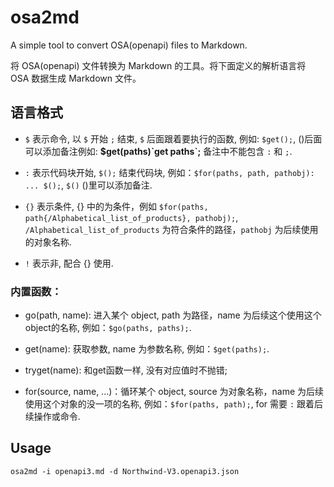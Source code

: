 # osa2md

A simple tool to convert OSA(openapi) files to Markdown.

将 OSA(openapi) 文件转换为 Markdown 的工具。将下面定义的解析语言将 OSA 数据生成 Markdown 文件。

## 语言格式

- `$` 表示命令, 以 `$` 开始 `;` 结束, `$` 后面跟着要执行的函数, 例如: `$get();`, ()后面可以添加备注例如: **$get(paths)\`get paths\`;** 备注中不能包含 `:` 和 `;`.

- `:` 表示代码块开始, `$();` 结束代码块, 例如：`$for(paths, path, pathobj): ... $();`, `$()` ()里可以添加备注.

- `{}` 表示条件, {} 中的为条件，例如 `$for(paths, path{/Alphabetical_list_of_products}, pathobj);`, `/Alphabetical_list_of_products` 为符合条件的路径，`pathobj` 为后续使用的对象名称.

- `!` 表示非, 配合 {} 使用.

### 内置函数：

- go(path, name): 进入某个 object, path 为路径，name 为后续这个使用这个object的名称, 例如：`$go(paths, paths);`.

- get(name): 获取参数, name 为参数名称, 例如：`$get(paths);`.

- tryget(name): 和get函数一样, 没有对应值时不抛错;

- for(source, name, ...)：循环某个 object, source 为对象名称，name 为后续使用这个对象的没一项的名称, 例如：`$for(paths, path);`, for 需要 `:` 跟着后续操作或命令.


## Usage

```
osa2md -i openapi3.md -d Northwind-V3.openapi3.json
```